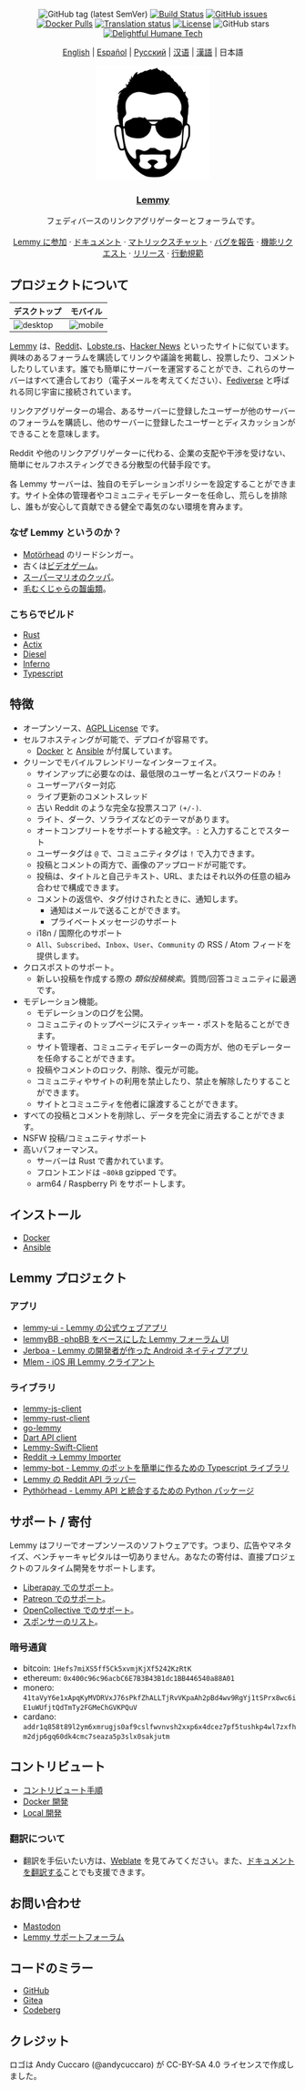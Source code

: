 <div align="center">

![GitHub tag (latest SemVer)](https://img.shields.io/github/tag/LemmyNet/lemmy.svg)
[![Build Status](https://woodpecker.join-lemmy.org/api/badges/LemmyNet/lemmy/status.svg)](https://woodpecker.join-lemmy.org/LemmyNet/lemmy)
[![GitHub issues](https://img.shields.io/github/issues-raw/LemmyNet/lemmy.svg)](https://github.com/LemmyNet/lemmy/issues)
[![Docker Pulls](https://img.shields.io/docker/pulls/dessalines/lemmy.svg)](https://cloud.docker.com/repository/docker/dessalines/lemmy/)
[![Translation status](http://weblate.join-lemmy.org/widgets/lemmy/-/lemmy/svg-badge.svg)](http://weblate.join-lemmy.org/engage/lemmy/)
[![License](https://img.shields.io/github/license/LemmyNet/lemmy.svg)](LICENSE)
![GitHub stars](https://img.shields.io/github/stars/LemmyNet/lemmy?style=social)
[![Delightful Humane Tech](https://codeberg.org/teaserbot-labs/delightful-humane-design/raw/branch/main/humane-tech-badge.svg)](https://codeberg.org/teaserbot-labs/delightful-humane-design)

</div>

<p align="center">
  <a href="../README.md">English</a> |
  <a href="README.ru.md">Español</a> |
  <a href="README.ru.md">Русский</a> |
  <a href="README.zh.hans.md">汉语</a> |
  <a href="README.zh.hant.md">漢語</a> |
  <span>日本語</span>
</p>

<p align="center">
  <a href="https://join-lemmy.org/" rel="noopener">
 <img width=200px height=200px src="https://raw.githubusercontent.com/LemmyNet/lemmy-ui/main/src/assets/icons/favicon.svg"></a>

 <h3 align="center"><a href="https://join-lemmy.org">Lemmy</a></h3>
  <p align="center">
    フェディバースのリンクアグリゲーターとフォーラムです。
    <br />
    <br />
    <a href="https://join-lemmy.org">Lemmy に参加</a>
    ·
    <a href="https://join-lemmy.org/docs/en/index.html">ドキュメント</a>
    ·
    <a href="https://matrix.to/#/#lemmy-space:matrix.org">マトリックスチャット</a>
    ·
    <a href="https://github.com/LemmyNet/lemmy/issues">バグを報告</a>
    ·
    <a href="https://github.com/LemmyNet/lemmy/issues">機能リクエスト</a>
    ·
    <a href="https://github.com/LemmyNet/lemmy/blob/main/RELEASES.md">リリース</a>
    ·
    <a href="https://join-lemmy.org/docs/en/code_of_conduct.html">行動規範</a>
  </p>
</p>

## プロジェクトについて

| デスクトップ                                                                                               | モバイル                                                                                                    |
| ---------------------------------------------------------------------------------------------------------- | ----------------------------------------------------------------------------------------------------------- |
| ![desktop](https://raw.githubusercontent.com/LemmyNet/joinlemmy-site/main/src/assets/images/main_img.webp) | ![mobile](https://raw.githubusercontent.com/LemmyNet/joinlemmy-site/main/src/assets/images/mobile_pic.webp) |

[Lemmy](https://github.com/LemmyNet/lemmy) は、[Reddit](https://reddit.com)、[Lobste.rs](https://lobste.rs)、[Hacker News](https://news.ycombinator.com/) といったサイトに似ています。興味のあるフォーラムを購読してリンクや議論を掲載し、投票したり、コメントしたりしています。誰でも簡単にサーバーを運営することができ、これらのサーバーはすべて連合しており（電子メールを考えてください）、[Fediverse](https://en.wikipedia.org/wiki/Fediverse) と呼ばれる同じ宇宙に接続されています。

リンクアグリゲーターの場合、あるサーバーに登録したユーザーが他のサーバーのフォーラムを購読し、他のサーバーに登録したユーザーとディスカッションができることを意味します。

Reddit や他のリンクアグリゲーターに代わる、企業の支配や干渉を受けない、簡単にセルフホスティングできる分散型の代替手段です。

各 Lemmy サーバーは、独自のモデレーションポリシーを設定することができます。サイト全体の管理者やコミュニティモデレーターを任命し、荒らしを排除し、誰もが安心して貢献できる健全で毒気のない環境を育みます。

### なぜ Lemmy というのか？

- [Motörhead](https://invidio.us/watch?v=3mbvWn1EY6g) のリードシンガー。
- 古くは[ビデオゲーム](<https://en.wikipedia.org/wiki/Lemmings_(video_game)>)。
- [スーパーマリオのクッパ](https://www.mariowiki.com/Lemmy_Koopa)。
- [毛むくじゃらの齧歯類](http://sunchild.fpwc.org/lemming-the-little-giant-of-the-north/)。

### こちらでビルド

- [Rust](https://www.rust-lang.org)
- [Actix](https://actix.rs/)
- [Diesel](http://diesel.rs/)
- [Inferno](https://infernojs.org)
- [Typescript](https://www.typescriptlang.org/)

## 特徴

- オープンソース、[AGPL License](/LICENSE) です。
- セルフホスティングが可能で、デプロイが容易です。
  - [Docker](https://join-lemmy.org/docs/en/administration/install_docker.html) と [Ansible](https://join-lemmy.org/docs/en/administration/install_ansible.html) が付属しています。
- クリーンでモバイルフレンドリーなインターフェイス。
  - サインアップに必要なのは、最低限のユーザー名とパスワードのみ！
  - ユーザーアバター対応
  - ライブ更新のコメントスレッド
  - 古い Reddit のような完全な投票スコア `(+/-)`.
  - ライト、ダーク、ソラライズなどのテーマがあります。
  - オートコンプリートをサポートする絵文字。`:` と入力することでスタート
  - ユーザータグは `@` で、コミュニティタグは `!` で入力できます。
  - 投稿とコメントの両方で、画像のアップロードが可能です。
  - 投稿は、タイトルと自己テキスト、URL、またはそれ以外の任意の組み合わせで構成できます。
  - コメントの返信や、タグ付けされたときに、通知します。
    - 通知はメールで送ることができます。
    - プライベートメッセージのサポート
  - i18n / 国際化のサポート
  - `All`、`Subscribed`、`Inbox`、`User`、`Community` の RSS / Atom フィードを提供します。
- クロスポストのサポート。
  - 新しい投稿を作成する際の _類似投稿検索_。質問/回答コミュニティに最適です。
- モデレーション機能。
  - モデレーションのログを公開。
  - コミュニティのトップページにスティッキー・ポストを貼ることができます。
  - サイト管理者、コミュニティモデレーターの両方が、他のモデレーターを任命することができます。
  - 投稿やコメントのロック、削除、復元が可能。
  - コミュニティやサイトの利用を禁止したり、禁止を解除したりすることができます。
  - サイトとコミュニティを他者に譲渡することができます。
- すべての投稿とコメントを削除し、データを完全に消去することができます。
- NSFW 投稿/コミュニティサポート
- 高いパフォーマンス。
  - サーバーは Rust で書かれています。
  - フロントエンドは `~80kB` gzipped です。
  - arm64 / Raspberry Pi をサポートします。

## インストール

- [Docker](https://join-lemmy.org/docs/en/administration/install_docker.html)
- [Ansible](https://join-lemmy.org/docs/en/administration/install_ansible.html)

## Lemmy プロジェクト

### アプリ

- [lemmy-ui - Lemmy の公式ウェブアプリ](https://github.com/LemmyNet/lemmy-ui)
- [lemmyBB -phpBB をベースにした Lemmy フォーラム UI](https://github.com/LemmyNet/lemmyBB)
- [Jerboa - Lemmy の開発者が作った Android ネイティブアプリ](https://github.com/dessalines/jerboa)
- [Mlem - iOS 用 Lemmy クライアント](https://github.com/buresdv/Mlem)

### ライブラリ

- [lemmy-js-client](https://github.com/LemmyNet/lemmy-js-client)
- [lemmy-rust-client](https://github.com/LemmyNet/lemmy/tree/main/crates/api_common)
- [go-lemmy](https://gitea.arsenm.dev/Arsen6331/go-lemmy)
- [Dart API client](https://github.com/LemmurOrg/lemmy_api_client)
- [Lemmy-Swift-Client](https://github.com/rrainn/Lemmy-Swift-Client)
- [Reddit -> Lemmy Importer](https://github.com/rileynull/RedditLemmyImporter)
- [lemmy-bot - Lemmy のボットを簡単に作るための Typescript ライブラリ](https://github.com/SleeplessOne1917/lemmy-bot)
- [Lemmy の Reddit API ラッパー](https://github.com/derivator/tafkars)
- [Pythörhead - Lemmy API と統合するための Python パッケージ](https://pypi.org/project/pythorhead/)

## サポート / 寄付

Lemmy はフリーでオープンソースのソフトウェアです。つまり、広告やマネタイズ、ベンチャーキャピタルは一切ありません。あなたの寄付は、直接プロジェクトのフルタイム開発をサポートします。

- [Liberapay でのサポート](https://liberapay.com/Lemmy)。
- [Patreon でのサポート](https://www.patreon.com/dessalines)。
- [OpenCollective でのサポート](https://opencollective.com/lemmy)。
- [スポンサーのリスト](https://join-lemmy.org/donate)。

### 暗号通貨

- bitcoin: `1Hefs7miXS5ff5Ck5xvmjKjXf5242KzRtK`
- ethereum: `0x400c96c96acbC6E7B3B43B1dc1BB446540a88A01`
- monero: `41taVyY6e1xApqKyMVDRVxJ76sPkfZhALLTjRvVKpaAh2pBd4wv9RgYj1tSPrx8wc6iE1uWUfjtQdTmTy2FGMeChGVKPQuV`
- cardano: `addr1q858t89l2ym6xmrugjs0af9cslfwvnvsh2xxp6x4dcez7pf5tushkp4wl7zxfhm2djp6gq60dk4cmc7seaza5p3slx0sakjutm`

## コントリビュート

- [コントリビュート手順](https://join-lemmy.org/docs/en/contributors/01-overview.html)
- [Docker 開発](https://join-lemmy.org/docs/en/contributors/03-docker-development.html)
- [Local 開発](https://join-lemmy.org/docs/en/contributors/02-local-development.html)

### 翻訳について

- 翻訳を手伝いたい方は、[Weblate](https://weblate.join-lemmy.org/projects/lemmy/) を見てみてください。また、[ドキュメントを翻訳する](https://github.com/LemmyNet/lemmy-docs#adding-a-new-language)ことでも支援できます。

## お問い合わせ

- [Mastodon](https://mastodon.social/@LemmyDev)
- [Lemmy サポートフォーラム](https://lemmy.ml/c/lemmy_support)

## コードのミラー

- [GitHub](https://github.com/LemmyNet/lemmy)
- [Gitea](https://git.join-lemmy.org/LemmyNet/lemmy)
- [Codeberg](https://codeberg.org/LemmyNet/lemmy)

## クレジット

ロゴは Andy Cuccaro (@andycuccaro) が CC-BY-SA 4.0 ライセンスで作成しました。
